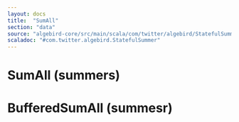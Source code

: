 ```yaml
---
layout: docs
title:  "SumAll"
section: "data"
source: "algebird-core/src/main/scala/com/twitter/algebird/StatefulSummer.scala"
scaladoc: "#com.twitter.algebird.StatefulSummer"
---
```


# SumAll (summers)

# BufferedSumAll (summesr)
